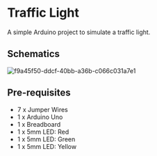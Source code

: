 # Traffic Light
A simple Arduino project to simulate a traffic light.


## Schematics

![f9a45f50-ddcf-40bb-a36b-c066c031a7e1](https://github.com/user-attachments/assets/2f7134fe-1240-49e2-9600-41da0b47b54f)


## Pre-requisites
- 7 x Jumper Wires
- 1 x Arduino Uno
- 1 x Breadboard
- 1 x 5mm LED: Red
- 1 x 5mm LED: Green
- 1 x 5mm LED: Yellow
